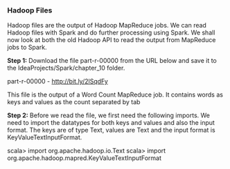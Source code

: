 

### Hadoop Files

Hadoop files are the output of Hadoop MapReduce jobs. We can read Hadoop files with Spark and do further processing using Spark. We shall now look at both the old Hadoop API to read the output from MapReduce jobs to Spark.
 


**Step 1:** Download the file part-r-00000 from the URL below and save it to the IdeaProjects/Spark/chapter_10 folder.

part-r-00000 - http://bit.ly/2lSqdFy

This file is the output of a Word Count MapReduce job. It contains words as keys and values as the count separated by tab

**Step 2:** Before we read the file, we first need the following imports. We need to import the datatypes for both keys and values and also the input format. The keys are of type Text, values are Text and the input format is KeyValueTextInputFormat.

scala> import org.apache.hadoop.io.Text
scala> import org.apache.hadoop.mapred.KeyValueTextInputFormat
 


